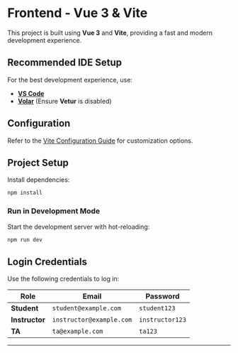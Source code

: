 # **Frontend - Vue 3 & Vite**  

This project is built using **Vue 3** and **Vite**, providing a fast and modern development experience.  

## **Recommended IDE Setup**  
For the best development experience, use:  
- [**VS Code**](https://code.visualstudio.com/)  
- [**Volar**](https://marketplace.visualstudio.com/items?itemName=Vue.volar) (Ensure **Vetur** is disabled)  

## **Configuration**  
Refer to the [Vite Configuration Guide](https://vite.dev/config/) for customization options.  

## **Project Setup**  

Install dependencies:  
```sh
npm install
```  

### **Run in Development Mode**  
Start the development server with hot-reloading:  
```sh
npm run dev
```  

## **Login Credentials**  
Use the following credentials to log in:  

| Role       | Email                  | Password     |  
|------------|------------------------|-------------|  
| **Student**   | `student@example.com`   | `student123`   |  
| **Instructor** | `instructor@example.com` | `instructor123` |  
| **TA**       | `ta@example.com`       | `ta123`       |  

---